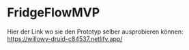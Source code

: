 # FridgeFlowMVP

Hier der Link wo sie den Prototyp selber ausprobieren können:
https://willowy-druid-c84537.netlify.app/
